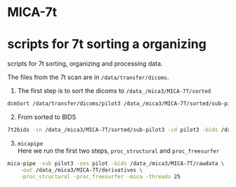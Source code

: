 # MICA-7t
scripts for 7t sorting a organizing
=======
scripts for 7t sorting, organizing and processing data.

The files from the 7t scan are in `/data/transfer/dicoms`.  

1. The first step is to sort the dicoms to `/data_/mica3/MICA-7T/sorted`
```bash
dcmSort /data/transfer/dicoms/pilot3 /data_/mica3/MICA-7T/sorted/sub-pilot3
```
2. From sorted to BIDS
```bash
7t2bids -in /data_/mica3/MICA-7T/sorted/sub-pilot3 -id pilot3 -bids /data_/mica3/MICA-7T/rawdata -ses pilot
```

3. `micapipe`  
Here we run the first two steps, `proc_structural` and `proc_freesurfer`
```bash
mica-pipe -sub pilot3 -ses pilot -bids /data_/mica3/MICA-7T/rawdata \
    -out /data_/mica3/MICA-7T/derivatives \
    -proc_structural -proc_freesurfer -mica -threads 25
```
